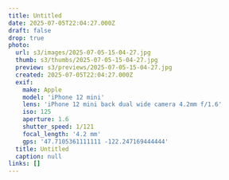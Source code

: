 ```yaml
---
title: Untitled
date: 2025-07-05T22:04:27.000Z
draft: false
drop: true
photo:
  url: s3/images/2025-07-05-15-04-27.jpg
  thumb: s3/thumbs/2025-07-05-15-04-27.jpg
  preview: s3/previews/2025-07-05-15-04-27.jpg
  created: 2025-07-05T22:04:27.000Z
  exif:
    make: Apple
    model: 'iPhone 12 mini'
    lens: 'iPhone 12 mini back dual wide camera 4.2mm f/1.6'
    iso: 125
    aperture: 1.6
    shutter_speed: 1/121
    focal_length: '4.2 mm'
    gps: '47.7105361111111 -122.247169444444'
  title: Untitled
  caption: null
links: []
---
```


